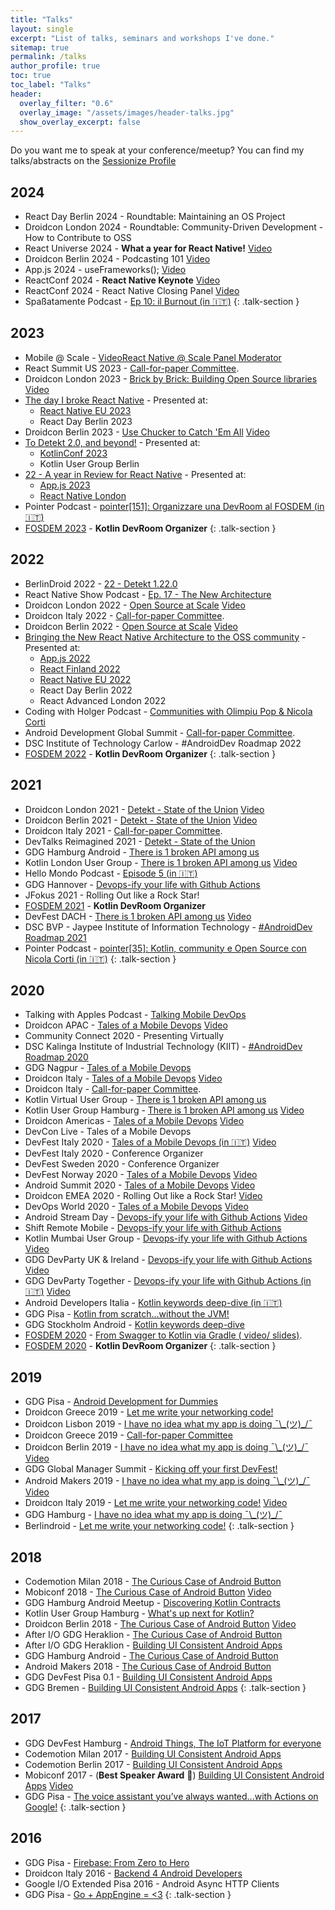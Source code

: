 ```yaml
---
title: "Talks"
layout: single
excerpt: "List of talks, seminars and workshops I've done."
sitemap: true
permalink: /talks
author_profile: true
toc: true
toc_label: "Talks"
header:
  overlay_filter: "0.6"
  overlay_image: "/assets/images/header-talks.jpg"
  show_overlay_excerpt: false
---
```


Do you want me to speak at your conference/meetup? You can find my talks/abstracts on the [Sessionize Profile](https://sessionize.com/cortinico/)

## 2024

- React Day Berlin 2024 - Roundtable: Maintaining an OS Project
- Droidcon London 2024 - Roundtable: Community-Driven Development - How to Contribute to OSS
- React Universe 2024 - **What a year for React Native!** [<i class="fab fa-youtube"></i> Video](https://youtu.be/TaHbROUHJKY?si=umE1Iv7MRA__Y2XR)
- Droidcon Berlin 2024 - Podcasting 101 [<i class="fab fa-youtube"></i> Video](https://www.droidcon.com/2024/08/30/podcasting-101/)
- App.js 2024 - useFrameworks(); [<i class="fab fa-youtube"></i> Video](https://www.youtube.com/watch?v=lifGTznLBcw)
- ReactConf 2024 - **React Native Keynote** [<i class="fab fa-youtube"></i> Video](https://www.youtube.com/live/0ckOUBiuxVY?si=QS24lV_-hudorhXA&t=2320)
- ReactConf 2024 - React Native Closing Panel [<i class="fab fa-youtube"></i> Video](https://www.youtube.com/live/0ckOUBiuxVY?si=8v-i-Rnai7oZsPbr&t=27936)
- Spaßatamente Podcast - [<i class="fas fa-podcast"></i> Ep 10: il Burnout (in 🇮🇹)](https://open.spotify.com/episode/6CwOewSgK7fNlo0fru0ACi)
  {: .talk-section }

## 2023

- Mobile @ Scale - [<i class="fab fa-youtube"></i> VideoReact Native @ Scale Panel Moderator](https://www.youtube.com/watch?v=F8uG864FSPE)
- React Summit US 2023 - [Call-for-paper Committee](https://reactsummit.us/2023/).
- Droidcon London 2023 - [<i class="fab fa-slideshare"></i> Brick by Brick: Building Open Source libraries](https://bit.ly/ossbrickbybrick) [<i class="fab fa-youtube"></i> Video](https://www.droidcon.com/2023/11/15/brick-by-brick-building-open-source-libraries/)
- [<i class="fab fa-slideshare"></i> The day I broke React Native](https://bit.ly/thedayibrokern) - Presented at:
  - [<i class="fab fa-youtube"></i> React Native EU 2023](https://www.youtube.com/watch?v=Rers6rpuGTo)
  - React Day Berlin 2023
- Droidcon Berlin 2023 - [<i class="fab fa-slideshare"></i> Use Chucker to Catch 'Em All](https://bit.ly/usechucker) [<i class="fab fa-youtube"></i> Video](https://www.droidcon.com/2023/08/01/use-chucker-to-catch-em-all/)
- [<i class="fab fa-slideshare"></i> To Detekt 2.0, and beyond!](https://bit.ly/todetekt20) - Presented at:
  - [<i class="fab fa-youtube"></i> KotlinConf 2023](https://www.youtube.com/watch?v=6EQd_SDR6n0)
  - Kotlin User Group Berlin
- [<i class="fab fa-slideshare"></i> 22 - A year in Review for React Native](https://bit.ly/22reactnative) - Presented at:
  - [<i class="fab fa-youtube"></i> App.js 2023](https://www.youtube.com/watch?v=KhN_qwQL0R0)
  - [<i class="fab fa-youtube"></i> React Native London](https://www.youtube.com/watch?v=QeB1xAJcxtg)
- Pointer Podcast - [<i class="fas fa-podcast"></i> pointer[151]: Organizzare una DevRoom al FOSDEM (in 🇮🇹)](https://pointerpodcast.it/p/pointer151-organizzare-una-devroom-al-fosdem/)
- [FOSDEM 2023](https://fosdem.org/2023/schedule/track/kotlin/) - **Kotlin DevRoom Organizer**
  {: .talk-section }

## 2022

- BerlinDroid 2022 - [<i class="fab fa-slideshare"></i> 22 - Detekt 1.22.0](https://bit.ly/22detekt)
- React Native Show Podcast - [<i class="fas fa-podcast"></i> Ep. 17 - The New Architecture](https://www.callstack.com/podcasts/react-native-new-architecture-ep-17)
- Droidcon London 2022 - [<i class="fab fa-slideshare"></i> Open Source at Scale](https://bit.ly/ossatscale) [<i class="fab fa-youtube"></i> Video](https://www.droidcon.com/2022/11/15/open-source-at-scale-london22/)
- Droidcon Italy 2022 - [Call-for-paper Committee](https://it.droidcon.com/2022/about/).
- Droidcon Berlin 2022 - [<i class="fab fa-slideshare"></i> Open Source at Scale](https://bit.ly/ossatscale) [<i class="fab fa-youtube"></i> Video](https://www.droidcon.com/2022/08/02/open-source-at-scale/)
- [<i class="fab fa-slideshare"></i> Bringing the New React Native Architecture to the OSS community](https://bit.ly/rn-newarch-slides) - Presented at:
  - [<i class="fab fa-youtube"></i> App.js 2022](https://youtu.be/te7bwfNsRKg?t=19539)
  - [<i class="fab fa-youtube"></i> React Finland 2022](https://youtube.com/watch?v=zyTYWAeORKg)
  - [<i class="fab fa-youtube"></i> React Native EU 2022](https://youtube.com/watch?v=GJxL2aiIX3Q)
  - React Day Berlin 2022
  - React Advanced London 2022
- Coding with Holger Podcast - [<i class="fas fa-podcast"></i> Communities with Olimpiu Pop & Nicola Corti](https://anchor.fm/coding-with-holger/episodes/Communities-with-Olimpiu-Pop--Nicola-Corti-e1f3kik)
- Android Development Global Summit - [Call-for-paper Committee](https://events.geekle.us/android/).
- DSC Institute of Technology Carlow - #AndroidDev Roadmap 2022
- [FOSDEM 2022](https://fosdem.org/2022/schedule/track/kotlin/) - **Kotlin DevRoom Organizer**
  {: .talk-section }

## 2021

- Droidcon London 2021 - [<i class="fab fa-slideshare"></i>Detekt - State of the Union](https://bit.ly/detektstateoftheunion) [<i class="fab fa-youtube"></i> Video](https://www.droidcon.com/2021/11/17/detekt-state-of-the-union-2/)
- Droidcon Berlin 2021 - [<i class="fab fa-slideshare"></i>Detekt - State of the Union](https://bit.ly/detektstateoftheunion) [<i class="fab fa-youtube"></i> Video](https://www.droidcon.com/2021/11/10/detekt-state-of-the-union/)
- Droidcon Italy 2021 - [Call-for-paper Committee](https://it.droidcon.com/2021/about/).
- DevTalks Reimagined 2021 - [<i class="fab fa-slideshare"></i>Detekt - State of the Union](https://bit.ly/detektstateoftheunion)
- GDG Hamburg Android - [<i class="fab fa-slideshare"></i> There is 1 broken API among us](https://bit.ly/brokenapi)
- Kotlin London User Group - [<i class="fab fa-slideshare"></i> There is 1 broken API among us](https://bit.ly/brokenapi) [<i class="fab fa-youtube"></i> Video](https://youtu.be/O83oR0mtUpo?t=156)
- Hello Mondo Podcast - [<i class="fas fa-podcast"></i> Episode 5 (in 🇮🇹)](https://anchor.fm/hellomondopod/episodes/5---Nicola-Corti-eqdb1t)
- GDG Hannover - [<i class="fab fa-slideshare"></i> Devops-ify your life with Github Actions](https://bit.ly/ghactions)
- JFokus 2021 - Rolling Out like a Rock Star!
- [FOSDEM 2021](https://fosdem.org/2020/schedule/track/kotlin/) - **Kotlin DevRoom Organizer**
- DevFest DACH - [<i class="fab fa-slideshare"></i> There is 1 broken API among us](https://bit.ly/brokenapi) [<i class="fab fa-youtube"></i> Video](https://youtu.be/IyLqBUNjLFg)
- DSC BVP - Jaypee Institute of Information Technology - [<i class="fab fa-youtube"></i> #AndroidDev Roadmap 2021](https://youtu.be/S7YPAMA1Tig)
- Pointer Podcast - [<i class="fas fa-podcast"></i> pointer[35]: Kotlin, community e Open Source con Nicola Corti (in 🇮🇹)](https://pointerpodcast.it/p/pointer35-kotlin-community-e-open-source-con-nicola-corti/)
  {: .talk-section }

## 2020

- Talking with Apples Podcast - [<i class="fas fa-podcast"></i> Talking Mobile DevOps](https://anchor.fm/talkingwithapples/episodes/Talking-Mobile-DevOps-With-Nicola-Corti-eng5sa)
- Droidcon APAC - [<i class="fab fa-slideshare"></i> Tales of a Mobile Devops](https://bit.ly/mobiledevops) [<i class="fab fa-youtube"></i> Video](https://www.droidcon.com/2020/12/16/tales-of-a-mobile-devops/)
- Community Connect 2020 - Presenting Virtually
- DSC Kalinga Institute of Industrial Technology (KIIT) - [<i class="fab fa-youtube"></i> #AndroidDev Roadmap 2020](https://youtu.be/1fyJgm8l0Ys)
- GDG Nagpur - [<i class="fab fa-slideshare"></i> Tales of a Mobile Devops](https://bit.ly/mobiledevops)
- Droidcon Italy - [<i class="fab fa-slideshare"></i> Tales of a Mobile Devops](https://bit.ly/mobiledevops) [<i class="fab fa-youtube"></i> Video](https://youtu.be/SWQG_oDn9zM)
- Droidcon Italy - [Call-for-paper Committee](https://it.droidcon.com/2020/about/).
- Kotlin Virtual User Group - [<i class="fab fa-slideshare"></i> There is 1 broken API among us](https://bit.ly/brokenapi)
- Kotlin User Group Hamburg - [<i class="fab fa-slideshare"></i> There is 1 broken API among us](https://bit.ly/brokenapi) [<i class="fab fa-youtube"></i> Video](https://youtu.be/xqENogbvtrU)
- Droidcon Americas - [<i class="fab fa-slideshare"></i> Tales of a Mobile Devops](https://bit.ly/mobiledevops) [<i class="fab fa-youtube"></i> Video](https://www.droidcon.com/2020/11/17/tales-of-a-mobile-devops-2/)
- DevCon Live - Tales of a Mobile Devops
- DevFest Italy 2020 - [<i class="fab fa-slideshare"></i> Tales of a Mobile Devops (in 🇮🇹)](https://bit.ly/mobiledevops) [<i class="fab fa-youtube"></i> Video](https://youtu.be/JtXIbMGNR34)
- DevFest Italy 2020 - Conference Organizer
- DevFest Sweden 2020 - Conference Organizer
- DevFest Norway 2020 - [<i class="fab fa-slideshare"></i> Tales of a Mobile Devops](https://bit.ly/mobiledevops) [<i class="fab fa-youtube"></i> Video](https://youtu.be/amSSIK-mQSI?t=1887)
- Android Summit 2020 - [<i class="fab fa-slideshare"></i> Tales of a Mobile Devops](https://bit.ly/mobiledevops) [<i class="fab fa-youtube"></i> Video](https://youtu.be/AWBLQ88v1oM)
- Droidcon EMEA 2020 - Rolling Out like a Rock Star! [<i class="fab fa-youtube"></i> Video](https://www.droidcon.com/2020/10/09/rolling-out-like-a-rock-star/)
- DevOps World 2020 - [<i class="fab fa-slideshare"></i> Tales of a Mobile Devops](https://bit.ly/mobiledevops) [<i class="fab fa-youtube"></i> Video](https://www.cloudbees.com/resources/mobile-devops-engineer)
- Android Stream Day - [<i class="fab fa-slideshare"></i> Devops-ify your life with Github Actions](https://bit.ly/ghactions) [<i class="fab fa-youtube"></i> Video](https://youtu.be/mRgR-bMYF1w)
- Shift Remote Mobile - [<i class="fab fa-slideshare"></i> Devops-ify your life with Github Actions](https://bit.ly/ghactions)
- Kotlin Mumbai User Group - [<i class="fab fa-slideshare"></i> Devops-ify your life with Github Actions](https://bit.ly/ghactions) [<i class="fab fa-youtube"></i> Video](https://youtu.be/3b8qOSHxGIw)
- GDG DevParty UK & Ireland - [<i class="fab fa-slideshare"></i> Devops-ify your life with Github Actions](https://bit.ly/ghactions) [<i class="fab fa-youtube"></i> Video](https://youtu.be/rR6ARVVfK5I?t=2667)
- GDG DevParty Together - [<i class="fab fa-slideshare"></i> Devops-ify your life with Github Actions (in 🇮🇹)](https://bit.ly/ghactions) [<i class="fab fa-youtube"></i> Video](https://bit.ly/ghactions-video)
- Android Developers Italia - [<i class="fab fa-youtube"></i> Kotlin keywords deep-dive (in 🇮🇹)](https://youtu.be/p_URjhF4gvo)
- GDG Pisa - [<i class="fab fa-youtube"></i> Kotlin from scratch...without the JVM!](https://youtu.be/y1xIp-DG2aw)
- GDG Stockholm Android - [<i class="fab fa-youtube"></i> Kotlin keywords deep-dive](https://youtu.be/B1ezr5rrpq8)
- [FOSDEM 2020](https://fosdem.org/2020/schedule/track/kotlin/) - [From Swagger to Kotlin via Gradle (<i class="fab fa-youtube"></i> video/ <i class="fab fa-slideshare"></i> slides)](https://fosdem.org/2020/schedule/event/kotlin_from_swagger_to_kotlin/).
- [FOSDEM 2020](https://fosdem.org/2020/schedule/track/kotlin/) - **Kotlin DevRoom Organizer**
  {: .talk-section }

## 2019

- GDG Pisa - [Android Development for Dummies](https://www.meetup.com/GDG-Pisa/events/267072294/)
- Droidcon Greece 2019 - [<i class="fab fa-slideshare"></i> Let me write your networking code!](http://bit.ly/slides-codegen)
- Droidcon Lisbon 2019 - [<i class="fab fa-slideshare"></i> I have no idea what my app is doing ¯\\\_(ツ)\_/¯](http://bit.ly/ihavenoideawhatmyappisdoing)
- Droidcon Greece 2019 - [Call-for-paper Committee](https://droidcon.gr/)
- Droidcon Berlin 2019 - [<i class="fab fa-slideshare"></i> I have no idea what my app is doing ¯\\\_(ツ)\_/¯](http://bit.ly/ihavenoideawhatmyappisdoing) [<i class="fab fa-youtube"></i> Video](https://www.droidcon.com/2019/07/03/i-have-no-idea-what-my-app-is-doing-%C2%AF_%E3%83%84_-%C2%AF-protecting-your-application-from-unintended-side-effects/)
- GDG Global Manager Summit - [<i class="fab fa-slideshare"></i> Kicking off your first DevFest!](http://bit.ly/howtodevfest)
- Android Makers 2019 - [<i class="fab fa-slideshare"></i> I have no idea what my app is doing ¯\\\_(ツ)\_/¯](http://bit.ly/ihavenoideawhatmyappisdoing) [<i class="fab fa-youtube"></i> Video](https://www.youtube.com/watch?v=GtZ-WZWoneQ)
- Droidcon Italy 2019 - [<i class="fab fa-slideshare"></i> Let me write your networking code!](http://bit.ly/slides-codegen) [<i class="fab fa-youtube"></i> Video](https://www.youtube.com/watch?v=A8kL2QYp8wE)
- GDG Hamburg - [<i class="fab fa-slideshare"></i> I have no idea what my app is doing ¯\\\_(ツ)\_/¯](http://bit.ly/ihavenoideawhatmyappisdoing)
- Berlindroid - [<i class="fab fa-slideshare"></i> Let me write your networking code!](http://bit.ly/slides-codegen)
  {: .talk-section }

## 2018

- Codemotion Milan 2018 - [<i class="fab fa-slideshare"></i> The Curious Case of Android Button](http://bit.ly/androidbuttons)
- Mobiconf 2018 - [<i class="fab fa-slideshare"></i> The Curious Case of Android Button](http://bit.ly/androidbuttons) [<i class="fab fa-youtube"></i> Video](https://www.youtube.com/watch?v=lUaAbWLLNxM)
- GDG Hamburg Android Meetup - [<i class="fab fa-slideshare"></i> Discovering Kotlin Contracts](http://bit.ly/ktcontracts-slides)
- Kotlin User Group Hamburg - [<i class="fab fa-slideshare"></i> What's up next for Kotlin?](http://bit.ly/kotlin13)
- Droidcon Berlin 2018 - [<i class="fab fa-slideshare"></i> The Curious Case of Android Button](http://bit.ly/androidbuttons) [<i class="fab fa-youtube"></i> Video](https://www.youtube.com/watch?v=6MmzwZMYWoA)
- After I/O GDG Heraklion - [<i class="fab fa-slideshare"></i> The Curious Case of Android Button](http://bit.ly/androidbuttons)
- After I/O GDG Heraklion - [<i class="fab fa-slideshare"></i> Building UI Consistent Android Apps](http://bit.ly/uiconsistency)
- GDG Hamburg Android - [<i class="fab fa-slideshare"></i> The Curious Case of Android Button](http://bit.ly/androidbuttons)
- Android Makers 2018 - [<i class="fab fa-slideshare"></i> The Curious Case of Android Button](http://bit.ly/androidbuttons)
- GDG DevFest Pisa 0.1 - [<i class="fab fa-slideshare"></i> Building UI Consistent Android Apps](http://bit.ly/uiconsistency)
- GDG Bremen - [<i class="fab fa-slideshare"></i> Building UI Consistent Android Apps](http://bit.ly/uiconsistency)
  {: .talk-section }

## 2017

- GDG DevFest Hamburg - [<i class="fab fa-slideshare"></i> Android Things, The IoT Platform for everyone](http://bit.ly/devfesthh-iot)
- Codemotion Milan 2017 - [<i class="fab fa-slideshare"></i> Building UI Consistent Android Apps](http://bit.ly/uiconsistency)
- Codemotion Berlin 2017 - [<i class="fab fa-slideshare"></i> Building UI Consistent Android Apps](http://bit.ly/uiconsistency)
- Mobiconf 2017 - (**Best Speaker Award** 🎉) [<i class="fab fa-slideshare"></i> Building UI Consistent Android Apps](http://bit.ly/uiconsistency) [<i class="fab fa-youtube"></i> Video](https://www.youtube.com/watch?v=Af6HUzlF-7k)
- GDG Pisa - [<i class="fab fa-slideshare"></i> The voice assistant you’ve always wanted...with Actions on Google!](http://bit.ly/actionsongoogle)
  {: .talk-section }

## 2016

- GDG Pisa - [<i class="fab fa-slideshare"></i> Firebase: From Zero to Hero](http://bit.ly/firebasefrom0tohero)
- Droidcon Italy 2016 - [<i class="fab fa-slideshare"></i> Backend 4 Android Developers](https://backend4android.github.io/)
- Google I/O Extended Pisa 2016 - Android Async HTTP Clients
- GDG Pisa - [<i class="fab fa-slideshare"></i> Go + AppEngine = <3](http://bit.ly/goappengine)
  {: .talk-section }
